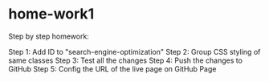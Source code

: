 # home-work1

Step by step homework:

Step 1: Add ID to "search-engine-optimization"
Step 2: Group CSS styling of same classes
Step 3: Test all the changes
Step 4: Push the changes to GitHub
Step 5: Config the URL of the live page on GitHub Page
